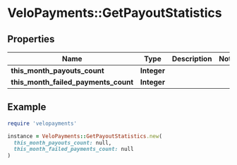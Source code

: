 # VeloPayments::GetPayoutStatistics

## Properties

| Name | Type | Description | Notes |
| ---- | ---- | ----------- | ----- |
| **this_month_payouts_count** | **Integer** |  |  |
| **this_month_failed_payments_count** | **Integer** |  |  |

## Example

```ruby
require 'velopayments'

instance = VeloPayments::GetPayoutStatistics.new(
  this_month_payouts_count: null,
  this_month_failed_payments_count: null
)
```

